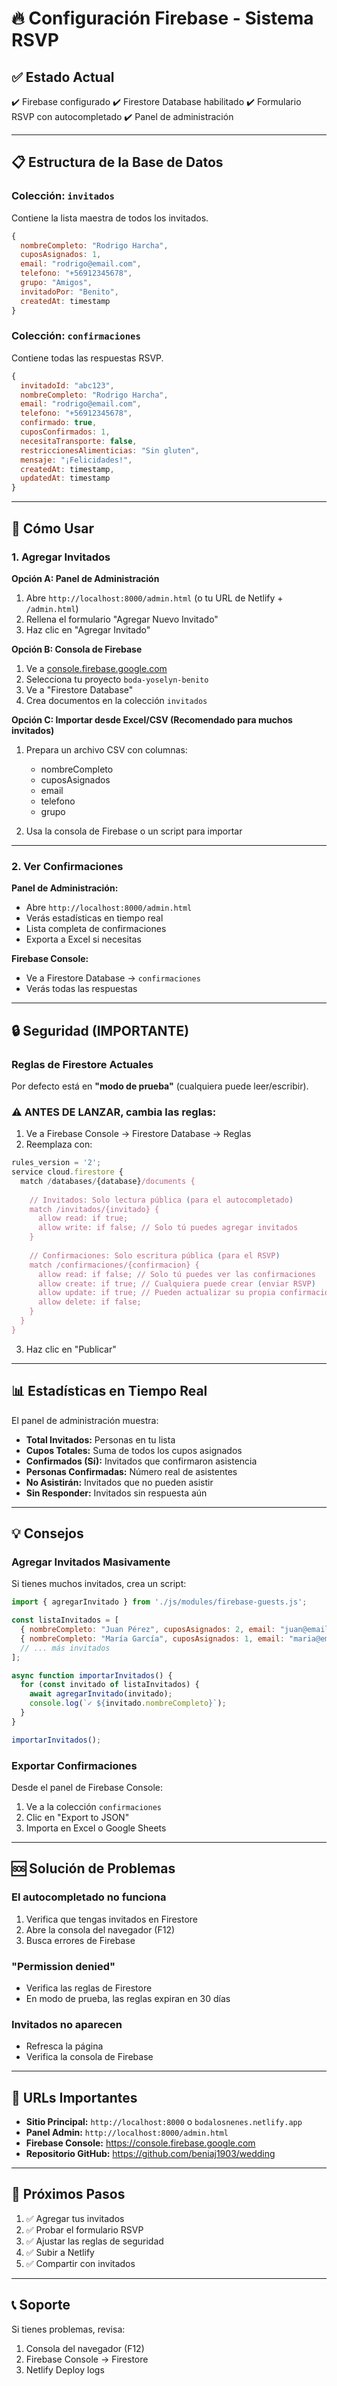 # 🔥 Configuración Firebase - Sistema RSVP

## ✅ Estado Actual

✔️ Firebase configurado
✔️ Firestore Database habilitado
✔️ Formulario RSVP con autocompletado
✔️ Panel de administración

---

## 📋 Estructura de la Base de Datos

### Colección: `invitados`

Contiene la lista maestra de todos los invitados.

```javascript
{
  nombreCompleto: "Rodrigo Harcha",
  cuposAsignados: 1,
  email: "rodrigo@email.com",
  telefono: "+56912345678",
  grupo: "Amigos",
  invitadoPor: "Benito",
  createdAt: timestamp
}
```

### Colección: `confirmaciones`

Contiene todas las respuestas RSVP.

```javascript
{
  invitadoId: "abc123",
  nombreCompleto: "Rodrigo Harcha",
  email: "rodrigo@email.com",
  telefono: "+56912345678",
  confirmado: true,
  cuposConfirmados: 1,
  necesitaTransporte: false,
  restriccionesAlimenticias: "Sin gluten",
  mensaje: "¡Felicidades!",
  createdAt: timestamp,
  updatedAt: timestamp
}
```

---

## 🚀 Cómo Usar

### 1. Agregar Invitados

**Opción A: Panel de Administración**

1. Abre `http://localhost:8000/admin.html` (o tu URL de Netlify + `/admin.html`)
2. Rellena el formulario "Agregar Nuevo Invitado"
3. Haz clic en "Agregar Invitado"

**Opción B: Consola de Firebase**

1. Ve a [console.firebase.google.com](https://console.firebase.google.com)
2. Selecciona tu proyecto `boda-yoselyn-benito`
3. Ve a "Firestore Database"
4. Crea documentos en la colección `invitados`

**Opción C: Importar desde Excel/CSV (Recomendado para muchos invitados)**

1. Prepara un archivo CSV con columnas:
   - nombreCompleto
   - cuposAsignados
   - email
   - telefono
   - grupo

2. Usa la consola de Firebase o un script para importar

---

### 2. Ver Confirmaciones

**Panel de Administración:**
- Abre `http://localhost:8000/admin.html`
- Verás estadísticas en tiempo real
- Lista completa de confirmaciones
- Exporta a Excel si necesitas

**Firebase Console:**
- Ve a Firestore Database → `confirmaciones`
- Verás todas las respuestas

---

## 🔒 Seguridad (IMPORTANTE)

### Reglas de Firestore Actuales

Por defecto está en **"modo de prueba"** (cualquiera puede leer/escribir).

### ⚠️ ANTES DE LANZAR, cambia las reglas:

1. Ve a Firebase Console → Firestore Database → Reglas
2. Reemplaza con:

```javascript
rules_version = '2';
service cloud.firestore {
  match /databases/{database}/documents {
    
    // Invitados: Solo lectura pública (para el autocompletado)
    match /invitados/{invitado} {
      allow read: if true;
      allow write: if false; // Solo tú puedes agregar invitados
    }
    
    // Confirmaciones: Solo escritura pública (para el RSVP)
    match /confirmaciones/{confirmacion} {
      allow read: if false; // Solo tú puedes ver las confirmaciones
      allow create: if true; // Cualquiera puede crear (enviar RSVP)
      allow update: if true; // Pueden actualizar su propia confirmación
      allow delete: if false;
    }
  }
}
```

3. Haz clic en "Publicar"

---

## 📊 Estadísticas en Tiempo Real

El panel de administración muestra:

- **Total Invitados:** Personas en tu lista
- **Cupos Totales:** Suma de todos los cupos asignados
- **Confirmados (Sí):** Invitados que confirmaron asistencia
- **Personas Confirmadas:** Número real de asistentes
- **No Asistirán:** Invitados que no pueden asistir
- **Sin Responder:** Invitados sin respuesta aún

---

## 💡 Consejos

### Agregar Invitados Masivamente

Si tienes muchos invitados, crea un script:

```javascript
import { agregarInvitado } from './js/modules/firebase-guests.js';

const listaInvitados = [
  { nombreCompleto: "Juan Pérez", cuposAsignados: 2, email: "juan@email.com" },
  { nombreCompleto: "María García", cuposAsignados: 1, email: "maria@email.com" },
  // ... más invitados
];

async function importarInvitados() {
  for (const invitado of listaInvitados) {
    await agregarInvitado(invitado);
    console.log(`✓ ${invitado.nombreCompleto}`);
  }
}

importarInvitados();
```

### Exportar Confirmaciones

Desde el panel de Firebase Console:
1. Ve a la colección `confirmaciones`
2. Clic en "Export to JSON"
3. Importa en Excel o Google Sheets

---

## 🆘 Solución de Problemas

### El autocompletado no funciona

1. Verifica que tengas invitados en Firestore
2. Abre la consola del navegador (F12)
3. Busca errores de Firebase

### "Permission denied"

- Verifica las reglas de Firestore
- En modo de prueba, las reglas expiran en 30 días

### Invitados no aparecen

- Refresca la página
- Verifica la consola de Firebase

---

## 📱 URLs Importantes

- **Sitio Principal:** `http://localhost:8000` o `bodalosnenes.netlify.app`
- **Panel Admin:** `http://localhost:8000/admin.html`
- **Firebase Console:** https://console.firebase.google.com
- **Repositorio GitHub:** https://github.com/beniaj1903/wedding

---

## 🎯 Próximos Pasos

1. ✅ Agregar tus invitados
2. ✅ Probar el formulario RSVP
3. ✅ Ajustar las reglas de seguridad
4. ✅ Subir a Netlify
5. ✅ Compartir con invitados

---

## 📞 Soporte

Si tienes problemas, revisa:
1. Consola del navegador (F12)
2. Firebase Console → Firestore
3. Netlify Deploy logs

